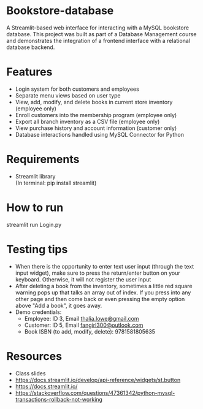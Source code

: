 # Bookstore-database
A Streamlit-based web interface for interacting with a MySQL bookstore database. This project was built as part of a Database Management course and demonstrates the integration of a frontend interface with a relational database backend.

# Features
  - Login system for both customers and employees
  - Separate menu views based on user type
  - View, add, modify, and delete books in current store inventory (employee only)
  - Enroll customers into the membership program (employee only)
  - Export all branch inventory as a CSV file (employee only)
  - View purchase history and account information (customer only)
  - Database interactions handled using MySQL Connector for Python
    
# Requirements
- Streamlit library  
  (In terminal: pip install streamlit)

# How to run
streamlit run Login.py

# Testing tips
- When there is the opportunity to enter text user input (through the text input widget), make sure to press the return/enter button on your keyboard. Otherwise, it will not register the user input
- After deleting a book from the inventory, sometimes a little red square warning pops up that talks an array out of index. If you press into any other page and then come back or even pressing the empty option above "Add a book", it goes away. 
- Demo credentials:
  - Employee: ID 3, Email thalia.lowe@gmail.com
  - Customer: ID 5, Email fangirl300@outlook.com
  - Book ISBN (to add, modify, delete): 9781581805635 

# Resources
- Class slides
- https://docs.streamlit.io/develop/api-reference/widgets/st.button
- https://docs.streamlit.io/
- https://stackoverflow.com/questions/47361342/python-mysql-transactions-rollback-not-working

